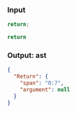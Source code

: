 ### Input
```js
return;
```

```js min
return
```

### Output: ast
```json
{
  "Return": {
    "span": "0:7",
    "argument": null
  }
}
```
